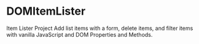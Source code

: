 # DOMItemLister
Item Lister Project
Add list items with a form, delete items, and filter items with vanilla JavaScript and DOM Properties and Methods.
